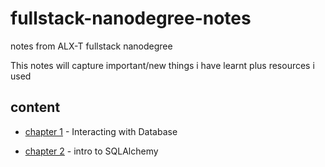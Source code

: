 # fullstack-nanodegree-notes
notes from ALX-T fullstack nanodegree

This notes will capture important/new things i have learnt plus  resources i used 


## content
- [chapter 1]() - Interacting with Database

- [chapter 2]() - intro to SQLAlchemy
